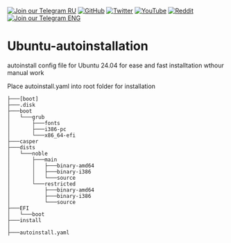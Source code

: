 [![Join our Telegram RU](https://img.shields.io/badge/Telegram-RU-03A500?style=for-the-badge&logo=telegram&logoColor=white&labelColor=blue&color=red)](https://t.me/hidden_coding)
[![GitHub](https://img.shields.io/badge/GitHub-181717?style=for-the-badge&logo=github&logoColor=white)](https://github.com/aero25x)
[![Twitter](https://img.shields.io/badge/Twitter-1DA1F2?style=for-the-badge&logo=x&logoColor=white)](https://x.com/aero25x)
[![YouTube](https://img.shields.io/badge/YouTube-FF0000?style=for-the-badge&logo=youtube&logoColor=white)](https://www.youtube.com/@flaming_chameleon)
[![Reddit](https://img.shields.io/badge/Reddit-FF3A00?style=for-the-badge&logo=reddit&logoColor=white)](https://www.reddit.com/r/HiddenCode/)
[![Join our Telegram ENG](https://img.shields.io/badge/Telegram-EN-03A500?style=for-the-badge&logo=telegram&logoColor=white&labelColor=blue&color=red)](https://t.me/hidden_coding_en)


# Ubuntu-autoinstallation



autoinstall config file for Ubuntu 24.04 for ease and fast installtation wthour manual work

Place autoinstall.yaml into root folder for installation
```
├───[boot]
├───.disk
├───boot
│   └───grub
│       ├───fonts
│       ├───i386-pc
│       └───x86_64-efi
├───casper
├───dists
│   └───noble
│       ├───main
│       │   ├───binary-amd64
│       │   ├───binary-i386
│       │   └───source
│       └───restricted
│           ├───binary-amd64
│           ├───binary-i386
│           └───source
├───EFI
│   └───boot
├───install
│
├───autoinstall.yaml
```
